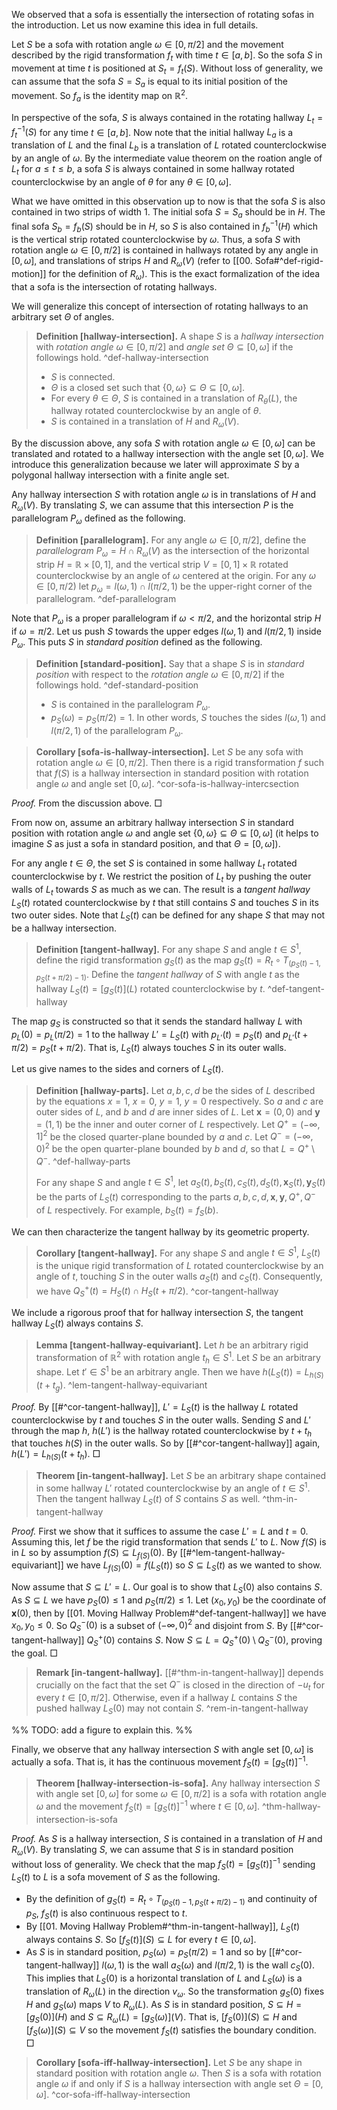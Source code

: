 We observed that a sofa is essentially the intersection of rotating sofas in the introduction. Let us now examine this idea in full details.

Let $S$ be a sofa with rotation angle $\omega \in [0, \pi/2]$ and the movement described by the rigid transformation $f_t$ with time $t \in [a, b]$. So the sofa $S$ in movement at time $t$ is positioned at $S_t = f_t(S)$. Without loss of generality, we can assume that the sofa $S = S_a$ is equal to its initial position of the movement. So $f_a$ is the identity map on $\mathbb{R}^2$.

In perspective of the sofa, $S$ is always contained in the rotating hallway $L_t = f_t^{-1}(S)$ for any time $t \in [a, b]$. Now note that the initial hallway $L_a$ is a translation of $L$ and the final $L_b$ is a translation of $L$ rotated counterclockwise by an angle of $\omega$. By the intermediate value theorem on the roation angle of $L_t$ for $a \leq t \leq b$, a sofa $S$ is always contained in some hallway rotated counterclockwise by an angle of $\theta$ for any $\theta \in [0, \omega]$.

What we have omitted in this observation up to now is that the sofa $S$ is also contained in two strips of width 1. The initial sofa $S = S_a$ should be in $H$. The final sofa $S_b = f_b(S)$ should be in $H$, so $S$ is also contained in $f_b^{-1}(H)$ which is the vertical strip rotated counterclockwise by $\omega$. Thus, a sofa $S$ with rotation angle $\omega \in [0, \pi/2]$ is contained in hallways rotated by any angle in $[0, \omega]$, and translations of strips $H$ and $R_\omega(V)$ (refer to [[00. Sofa#^def-rigid-motion]] for the definition of $R_\omega$). This is the exact formalization of the idea that a sofa is the intersection of rotating hallways.

We will generalize this concept of intersection of rotating hallways to an arbitrary set $\Theta$ of angles.

> __Definition [hallway-intersection].__ A shape $S$ is a _hallway intersection_ with _rotation angle_ $\omega \in [0, \pi/2]$ and _angle set_ $\Theta \subseteq \left[ 0, \omega \right]$ if the followings hold.
> ^def-hallway-intersection
> 
> - $S$ is connected.
> - $\Theta$ is a closed set such that $\left\{ 0, \omega \right\} \subseteq \Theta \subseteq [0, \omega]$.
> - For every $\theta \in \Theta$, $S$ is contained in a translation of $R_\theta(L)$, the hallway rotated counterclockwise by an angle of $\theta$.
> - $S$ is contained in a translation of $H$ and $R_\omega(V)$.

By the discussion above, any sofa $S$ with rotation angle $\omega \in [0, \omega]$ can be translated and rotated to a hallway intersection with the angle set $[0, \omega]$. We introduce this generalization because we later will approximate $S$ by a polygonal hallway intersection with a finite angle set.

Any hallway intersection $S$ with rotation angle $\omega$ is in translations of $H$ and $R_\omega(V)$. By translating $S$, we can assume that this intersection $P$ is the parallelogram $P_\omega$ defined as the following.

> __Definition [parallelogram].__ For any angle $\omega \in [0, \pi/2]$, define the _parallelogram_ $P_\omega = H \cap R_\omega(V)$ as the intersection of the horizontal strip $H = \mathbb{R} \times [0, 1]$, and the vertical strip $V = [0, 1] \times \mathbb{R}$ rotated counterclockwise by an angle of $\omega$ centered at the origin. For any $\omega \in [0, \pi/2)$ let $p_{\omega} = l(\omega, 1) \cap l(\pi/2, 1)$ be the upper-right corner of the parallelogram. ^def-parallelogram

Note that $P_\omega$ is a proper parallelogram if $\omega < \pi/2$, and the horizontal strip $H$ if $\omega = \pi/2$. Let us push $S$ towards the upper edges $l(\omega, 1)$ and $l(\pi/2, 1)$ inside $P_\omega$. This puts $S$ in _standard position_ defined as the following.

> __Definition [standard-position].__ Say that a shape $S$ is in _standard position_ with respect to the _rotation angle_ $\omega \in [0, \pi/2]$ if the followings hold. ^def-standard-position
> 
> - $S$ is contained in the parallelogram $P_{\omega}$.
> - $p_{S}(\omega)=p_S(\pi/2)=1$. In other words, $S$ touches the sides $l(\omega, 1)$ and $l(\pi/2, 1)$ of the parallelogram $P_\omega$.

> __Corollary [sofa-is-hallway-intersection].__ Let $S$ be any sofa with rotation angle $\omega \in [0, \pi/2]$. Then there is a rigid transformation $f$ such that $f(S)$ is a hallway intersection in standard position with rotation angle $\omega$ and angle set $[0, \omega]$. ^cor-sofa-is-hallway-intercsection

_Proof._ From the discussion above. □

From now on, assume an arbitrary hallway intersection $S$ in standard position with rotation angle $\omega$ and angle set $\left\{ 0, \omega \right\} \subseteq \Theta \subseteq [0, \omega]$ (it helps to imagine $S$ as just a sofa in standard position, and that $\Theta = [0, \omega]$). 

For any angle $t \in \Theta$, the set $S$ is contained in some hallway $L_t$ rotated counterclockwise by $t$. We restrict the position of $L_t$ by pushing the outer walls of $L_t$ towards $S$ as much as we can. The result is a _tangent hallway_ $L_S(t)$ rotated counterclockwise by $t$ that still contains $S$ and touches $S$ in its two outer sides. Note that $L_S(t)$ can be defined for any shape $S$ that may not be a hallway intersection.

> __Definition [tangent-hallway].__ For any shape $S$ and angle $t \in S^1$, define the rigid transformation $g_S(t)$ as the map $g_S (t) = R_t \circ T_{\left( p_S(t) - 1, p_S(t + \pi/2) - 1 \right)}$. Define the _tangent hallway_ of $S$ with angle $t$ as the hallway $L_S(t) = [g_S(t)](L)$ rotated counterclockwise by $t$. ^def-tangent-hallway

The map $g_S$ is constructed so that it sends the standard hallway $L$ with $p_L(0) = p_L(\pi/2) = 1$ to the hallway $L' = L_S(t)$ with $p_{L'}(t) = p_{S}(t)$ and $p_{L'}(t + \pi/2) = p_{S}(t + \pi/2)$. That is, $L_S(t)$ always touches $S$ in its outer walls.

Let us give names to the sides and corners of $L_S(t)$.

> __Definition [hallway-parts].__ Let $a, b, c, d$ be the sides of $L$ described by the equations $x=1$, $x=0$, $y=1$, $y=0$ respectively. So $a$ and $c$ are outer sides of $L$, and $b$ and $d$ are inner sides of $L$. Let $\mathbf{x} = (0, 0)$ and $\mathbf{y} = (1, 1)$ be the inner and outer corner of $L$ respectively. Let $Q^+ = (-\infty, 1]^2$ be the closed quarter-plane bounded by $a$ and $c$. Let $Q^- = (-\infty, 0)^2$ be the open quarter-plane bounded by $b$ and $d$, so that $L = Q^+ \setminus Q^-$. ^def-hallway-parts
> 
> For any shape $S$ and angle $t \in S^1$, let $a_S(t), b_S(t), c_S(t), d_S(t), \mathbf{x}_S(t), \mathbf{y}_S(t)$ be the parts of $L_S(t)$ corresponding to the parts $a, b, c, d, \mathbf{x}, \mathbf{y}, Q^+, Q^-$ of $L$ respectively. For example, $b_S(t) = f_S(b)$.

We can then characterize the tangent hallway by its geometric property.

> __Corollary [tangent-hallway].__ For any shape $S$ and angle $t \in S^1$, $L_S(t)$ is the unique rigid transformation of $L$ rotated counterclockwise by an angle of $t$, touching $S$ in the outer walls $a_S(t)$ and $c_S(t)$. Consequently, we have $Q^+_S(t) = H_S(t) \cap H_S(t+\pi/2)$. ^cor-tangent-hallway

We include a rigorous proof that for hallway intersection $S$, the tangent hallway $L_S(t)$ always contains $S$.

> __Lemma [tangent-hallway-equivariant].__ Let $h$ be an arbitrary rigid transformation of $\mathbb{R}^2$ with rotation angle $t_h \in S^1$. Let $S$ be an arbitrary shape. Let $t' \in S^1$ be an arbitrary angle. Then we have $h(L_S(t)) = L_{h(S)}(t + t_g)$. ^lem-tangent-hallway-equivariant

_Proof._ By [[#^cor-tangent-hallway]], $L' = L_S(t)$ is the hallway $L$ rotated counterclockwise by $t$ and touches $S$ in the outer walls. Sending $S$ and $L'$ through the map $h$, $h(L')$ is the hallway rotated counterclockwise by $t + t_h$ that touches $h(S)$ in the outer walls. So by [[#^cor-tangent-hallway]] again, $h(L') = L_{h(S)}(t + t_h)$. □

> __Theorem [in-tangent-hallway].__ Let $S$ be an arbitrary shape contained in some hallway $L'$ rotated counterclockwise by an angle of $t \in S^1$. Then the tangent hallway $L_S(t)$ of $S$ contains $S$ as well. ^thm-in-tangent-hallway

_Proof._ First we show that it suffices to assume the case $L' = L$ and $t=0$. Assuming this, let $f$ be the rigid transformation that sends $L'$ to $L$. Now $f(S)$ is in $L$ so by assumption $f(S) \subseteq L_{f(S)}(0)$. By [[#^lem-tangent-hallway-equivariant]] we have $L_{f(S)}(0) = f(L_S(t))$ so $S \subseteq L_S(t)$ as we wanted to show.

Now assume that $S \subseteq L' = L$. Our goal is to show that $L_S(0)$ also contains $S$. As $S \subseteq L$ we have $p_S(0) \leq 1$ and $p_S(\pi/2) \leq 1$. Let $(x_0, y_0)$ be the coordinate of $\mathbf{x}(0)$, then by [[01. Moving Hallway Problem#^def-tangent-hallway]] we have $x_0, y_0 \leq 0$. So $Q^-_S(0)$ is a subset of $(-\infty, 0)^2$ and disjoint from $S$. By [[#^cor-tangent-hallway]] $Q_S^+(0)$ contains $S$. Now $S \subseteq L = Q^+_S(0)\setminus Q^-_S(0)$, proving the goal. □

> __Remark [in-tangent-hallway].__ [[#^thm-in-tangent-hallway]] depends crucially on the fact that the set $Q^-$ is closed in the direction of $-u_t$ for every $t \in [0, \pi/2]$. Otherwise, even if a hallway $L$ contains $S$ the pushed hallway $L_S(0)$ may not contain $S$. ^rem-in-tangent-hallway

%% TODO: add a figure to explain this. %%

Finally, we observe that any hallway intersection $S$ with angle set $[0, \omega]$ is actually a sofa. That is, it has the continuous movement $f_S(t) = [g_S(t)]^{-1}$.

> __Theorem [hallway-intersection-is-sofa].__ Any hallway intersection $S$ with angle set $[0, \omega]$ for some $\omega \in [0, \pi/2]$ is a sofa with rotation angle $\omega$ and the movement $f_S(t) = [g_S(t)]^{-1}$ where $t \in [0, \omega]$. ^thm-hallway-intersection-is-sofa

_Proof._ As $S$ is a hallway intersection, $S$ is contained in a translation of $H$ and $R_\omega(V)$. By translating $S$, we can assume that $S$ is in standard position without loss of generality. We check that the map $f_S(t) = [g_S(t)]^{-1}$ sending $L_S(t)$ to $L$ is a sofa movement of $S$ as the following.

- By the definition of $g_S (t) = R_t \circ T_{\left( p_S(t) - 1, p_S(t + \pi/2) - 1 \right)}$ and continuity of $p_S$, $f_S(t)$ is also continuous respect to $t$.
- By [[01. Moving Hallway Problem#^thm-in-tangent-hallway]], $L_S(t)$ always contains $S$. So $[f_S(t)](S) \subseteq L$ for every $t \in [0, \omega]$.
- As $S$ is in standard position, $p_S(\omega) = p_S(\pi/2) = 1$ and so by [[#^cor-tangent-hallway]]  $l(\omega, 1)$ is the wall $a_S(\omega)$ and $l(\pi/2, 1)$ is the wall $c_S(0)$. This implies that $L_S(0)$ is a horizontal translation of $L$ and $L_S(\omega)$ is a translation of $R_\omega(L)$ in the direction $v_\omega$. So the transformation $g_S(0)$ fixes $H$ and $g_S(\omega)$ maps $V$ to $R_\omega(L)$. As $S$ is in standard position, $S \subseteq H = [g_S(0)](H)$ and $S \subseteq R_\omega(L) = [g_S(\omega)](V)$. That is, $[f_S(0)](S) \subseteq H$ and $[f_S(\omega)](S) \subseteq V$ so the movement $f_S(t)$ satisfies the boundary condition. □

> __Corollary [sofa-iff-hallway-intersection].__ Let $S$ be any shape in standard position with rotation angle $\omega$. Then $S$ is a sofa with rotation angle $\omega$ if and only if $S$ is a hallway intersection with angle set $\Theta = [0, \omega]$. ^cor-sofa-iff-hallway-intersection